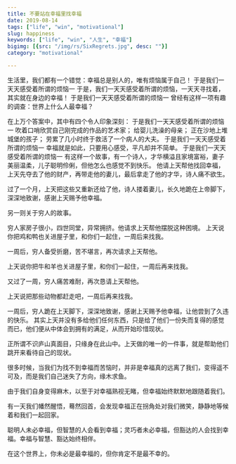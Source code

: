 ```yaml
---
title: 不要站在幸福里找幸福
date: 2019-08-14
tags: ["life", "win", "motivational"]
slug: happiness
keywords: ["life", "win", "人生", "幸福"]
bigimg: [{src: "/img/rs/SixRegrets.jpg", desc: ""}]
category: "motivational"

---
```

生活里，我们都有一个错觉：幸福总是别人的，唯有烦恼属于自己！
于是我们一天天感受着所谓的烦恼一
于是，我们一天天感受着所谓的烦恼，一天天寻找着，其实就在身边的幸福！
于是我们一天天感受着所谓的烦恼一
曾经有这样一项有趣的调查：世界上什么人最幸福？

<!--more-->

在上万个答案中，其中有四个令人印象深刻：
于是我们一天天感受着所谓的烦恼一
吹着口哨欣赏自己刚完成的作品的艺术家；
给婴儿洗澡的母亲；
正在沙地上堆城堡的孩子；
劳累了几小时终于救活了一个病人的大夫。
于是我们一天天感受着所谓的烦恼一
幸福就是如此，只要用心感受，平凡却并不简单。
于是我们一天天感受着所谓的烦恼一
有这样一个故事，有一个诗人，才华横溢且家境富裕，妻子美丽温柔，儿子聪明伶俐，但他怎么也感觉不到快乐。
他请上天帮他找回幸福，上天先夺去了他的财产，再带走他的妻儿，最后拿走了他的才华，诗人痛不欲生。

过了一个月，上天把这些又重新还给了他，诗人搂着妻儿，长久地跪在上帝脚下，深深地致谢，感谢上天赐予他幸福。

另一则关于穷人的故事。

穷人家房子很小，四世同堂，异常拥挤。他请求上天帮他摆脱这种困境。
上天说你把鸡和鸭也关进屋子里，和你们一起住，一周后来找我。

一周后，穷人备受折磨，苦不堪言，再次请求上天帮他。

上天说你把牛和羊也关进屋子里，和你们一起住，一周后再来找我。

又过了一周，穷人痛苦难耐，再次恳请上天帮他。

上天说把那些动物都赶走吧，一周后再来找我。

一周后，穷人跪在上天脚下，深深地致谢，感谢上天赐予他幸福，让他尝到了久违的快乐。 
其实上天并没有多给他们任何东西，只是给了他们一份失而复得的感觉而已，他们便从中体会到拥有的满足，从而开始珍惜现状。

正所谓不识庐山真面目，只缘身在此山中。上天做的唯一的一件事，就是帮助他们跳开来看待自己的现状。

很多时候，当我们为找不到幸福而苦恼时，并非是幸福真的远离了我们，变得遥不可及，而是我们自己迷失了方向，缘木求鱼。

由于我们自身变得麻木，以至于对幸福熟视无睹，但幸福始终默默地跟随着我们。

有一天我们幡然醒悟，蓦然回首，会发现幸福正在拐角处对我们微笑，静静地等候着和我们一起回家。

聪明人未必幸福，但智慧的人会看到幸福；灵巧者未必幸福，但豁达的人会找到幸福。幸福与智慧、豁达始终相伴。

在这个世界上，你未必是最幸福的，但你肯定不是最不幸的。

<!--adsense-self-->
